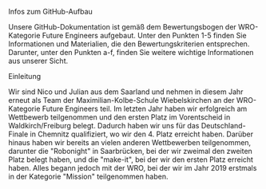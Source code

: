 Infos zum GitHub-Aufbau

Unsere GitHub-Dokumentation ist gemäß dem Bewertungsbogen der WRO-Kategorie Future Engineers aufgebaut. Unter den Punkten 1-5 finden Sie Informationen und Materialien, die den Bewertungskriterien entsprechen. Darunter, unter den Punkten a-f, finden Sie weitere wichtige Informationen aus unserer Sicht.

Einleitung

Wir sind Nico und Julian aus dem Saarland und nehmen in diesem Jahr erneut als Team der Maximilian-Kolbe-Schule Wiebelskirchen an der WRO-Kategorie Future Engineers teil. Im letzten Jahr haben wir erfolgreich am Wettbewerb teilgenommen und den ersten Platz im Vorentscheid in Waldkirch/Freiburg belegt. Dadurch haben wir uns für das Deutschland-Finale in Chemnitz qualifiziert, wo wir den 4. Platz erreicht haben. Darüber hinaus haben wir bereits an vielen anderen Wettbewerben teilgenommen, darunter die "Robonight" in Saarbrücken, bei der wir zweimal den zweiten Platz belegt haben, und die "make-it", bei der wir den ersten Platz erreicht haben. Alles begann jedoch mit der WRO, bei der wir im Jahr 2019 erstmals in der Kategorie "Mission" teilgenommen haben.

